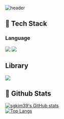 <div>
  
  <!--Header-->
  ![header](https://capsule-render.vercel.app/api?type=blur&color=timeGradient&height=300&section=header&text=It's%20a%20good%20day%20to%20code&fontColor=000000)

</div>

<div>
  <!--Body-->


  ## 🧱 Tech Stack
  ### Language
  <!--Python-->
  <img src="https://img.shields.io/badge/Python-3776AB?style=flat-square&logo=Python&logoColor=white"/>
  <!--JavaScript-->
  <img src="https://img.shields.io/badge/JavaScript-F7DF1E?style=flat-square&logo=JavaScript&logoColor=white"/>
  <br/>

  ## Library
  <!--GeoPandas-->
  <img src="https://img.shields.io/badge/GeoPandas-139C5A?style=flat-square&logo=GeoPandas&logoColor=white"/>

  <br/>
  
  ## 🤔 Github Stats
  [![sgkim39's GitHub stats](https://github-readme-stats.vercel.app/api?username=sgkim39)](https://github.com/sgkim39/github-readme-stats)
  <br/>
  [![Top Langs](https://github-readme-stats.vercel.app/api/top-langs/?username=sgkim39)](https://github.com/sgkim39/github-readme-stats)
  
</div>

<!--
**sgkim39/sgkim39** is a ✨ _special_ ✨ repository because its `README.md` (this file) appears on your GitHub profile.

Here are some ideas to get you started:

- 🔭 I’m currently working on ...
- 🌱 I’m currently learning ...
- 👯 I’m looking to collaborate on ...
- 🤔 I’m looking for help with ...
- 💬 Ask me about ...
- 📫 How to reach me: ...
- 😄 Pronouns: ...
- ⚡ Fun fact: ...
-->
